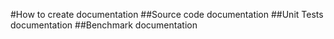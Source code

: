#How to create documentation
##Source code documentation
##Unit Tests documentation
##Benchmark documentation
